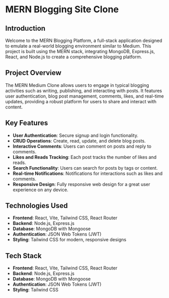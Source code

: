 # MERN Blogging Site Clone

## Introduction
Welcome to the MERN Blogging Platform, a full-stack application designed to emulate a real-world blogging environment similar to Medium. This project is built using the MERN stack, integrating MongoDB, Express.js, React, and Node.js to create a comprehensive blogging platform.

## Project Overview
The MERN Medium Clone allows users to engage in typical blogging activities such as writing, publishing, and interacting with posts. It features user authentication, blog post management, comments, likes, and real-time updates, providing a robust platform for users to share and interact with content.

## Key Features
- **User Authentication**: Secure signup and login functionality.
- **CRUD Operations**: Create, read, update, and delete blog posts.
- **Interactive Comments**: Users can comment on posts and reply to comments.
- **Likes and Reads Tracking**: Each post tracks the number of likes and reads.
- **Search Functionality**: Users can search for posts by tags or content.
- **Real-time Notifications**: Notifications for interactions such as likes and comments.
- **Responsive Design**: Fully responsive web design for a great user experience on any device.


## Technologies Used
- **Frontend**: React, Vite, Tailwind CSS, React Router
- **Backend**: Node.js, Express.js
- **Database**: MongoDB with Mongoose
- **Authentication**: JSON Web Tokens (JWT)
- **Styling**: Tailwind CSS for modern, responsive designs

## Tech Stack
- **Frontend**: React, Vite, Tailwind CSS, React Router
- **Backend**: Node.js, Express.js
- **Database**: MongoDB with Mongoose
- **Authentication**: JSON Web Tokens (JWT)
- **Styling**: Tailwind CSS